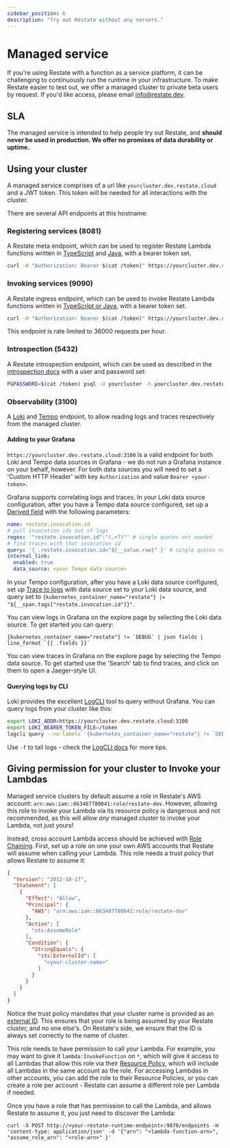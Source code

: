 ```yaml
---
sidebar_position: 6
description: "Try out Restate without any servers."
---
```


# Managed service

If you're using Restate with a function as a service platform, it can be challenging to 
continuously run the runtime in your infrastructure. To make Restate easier to test out,
we offer a managed cluster to private beta users by request. If you'd like access,
please email [info@restate.dev](mailto:info@restate.dev).

## SLA
The managed service is intended to help people try out Restate, and **should never be used in
production. We offer no promises of data durability or uptime.**

## Using your cluster
A managed service comprises of a url like `yourcluster.dev.restate.cloud` and a JWT token. This
token will be needed for all interactions with the cluster.

There are several API endpoints at this hostname:

### Registering services (8081)
A Restate meta endpoint, which can be used to register Restate Lambda functions written in 
[TypeScript](/services/deployment/lambda/lambda-typescript#discovering-the-services-behind-the-lambda-endpoint) and [Java](/services/deployment/lambda/lambda-java#discovering-the-services-behind-the-lambda-endpoint),
with a bearer token set.
```bash
curl -H "Authorization: Bearer $(cat /token)" https://yourcluster.dev.restate.cloud:8081/endpoints -H 'content-type: application/json' -d '{"uri": "https://<lambda-function-endpoint>/default/my-greeter", "additional_headers": {"x-api-key": "your-api-key"} }'
```

### Invoking services (9090)
A Restate ingress endpoint, which can be used to invoke Restate Lambda functions written in
[TypeScript or Java](/services/deployment/lambda/lambda-typescript#send-requests),
with a bearer token set.
```bash
curl -H "Authorization: Bearer $(cat /token)" https://yourcluster.dev.restate.cloud:9090/org.example.Greeter/MultiWord -H 'content-type: application/json' -d '{"name": "Pete"}'
```
This endpoint is rate limited to 36000 requests per hour.

### Introspection (5432)
A Restate introspection endpoint, which can be used as described in the
[introspection docs](/services/introspection) with a user and password set:
```bash
PGPASSWORD=$(cat /token) psql -U yourcluster -h yourcluster.dev.restate.cloud
```

### Observability (3100)
A [Loki](https://grafana.com/oss/loki/) and [Tempo](https://grafana.com/oss/tempo/) endpoint,
to allow reading logs and traces respectively from the managed cluster.

#### Adding to your Grafana
`https://yourcluster.dev.restate.cloud:3100` is a valid endpoint for both Loki
and Tempo data sources in Grafana - we do not run a Grafana instance on your behalf, however.
For both data sources you will need to set a 'Custom HTTP Header' with key `Authorization` and value `Bearer <your-token>`.

Grafana supports correlating logs and traces. In your Loki data source configuration, after you have a Tempo data source configured,
set up a [Derived field](https://grafana.com/docs/grafana/latest/datasources/loki/configure-loki-data-source/#derived-fields)
with the following parameters:
```yaml
name: restate.invocation.id
# pull invocation ids out of logs
regex: '"restate.invocation.id":"(.+?)"' # single quotes not needed
# find traces with that invocation id
query: '{ .restate.invocation.id="${__value.raw}" }' # single quotes not needed
internal_link:
  enabled: true
  data_source: <your Tempo data source>
```

In your Tempo configuration, after you have a Loki data source configured, set up 
[Trace to logs](https://grafana.com/docs/grafana/latest/datasources/tempo/#trace-to-logs) with data source set to your Loki data source,
and query set to `{kubernetes_container_name="restate"} |= "${__span.tags["restate.invocation.id"]}"`.

You can view logs in Grafana on the explore page by selecting the Loki data source. To get started you can query:
```logql
{kubernetes_container_name="restate"} != `DEBUG` | json fields | line_format `{{ .fields }}`
```

You can view traces in Grafana on the explore page by selecting the Tempo data source. To get started use the 'Search'
tab to find traces, and click on them to open a Jaeger-style UI.

#### Querying logs by CLI
Loki provides the excellent [LogCLI](https://grafana.com/docs/loki/latest/tools/logcli/) tool to query without Grafana.
You can query logs from your cluster like this:
```bash
export LOKI_ADDR=https://yourcluster.dev.restate.cloud:3100
export LOKI_BEARER_TOKEN_FILE=/token
logcli query --no-labels '{kubernetes_container_name="restate"} != `DEBUG` | json fields | line_format `{{.fields}}`'
```
Use `-f` to tail logs - check the [LogCLI docs](https://grafana.com/docs/loki/latest/tools/logcli/#logcli-query-command-reference)
for more tips.

## Giving permission for your cluster to Invoke your Lambdas
Managed service clusters by default assume a role in Restate's AWS account: `arn:aws:iam::663487780041:role/restate-dev`.
However, allowing this role to invoke your Lambda via its resource policy is dangerous and not recommended, as this will
allow *any* managed cluster to invoke your Lambda, not just yours!

Instead, cross account Lambda access should be achieved with [Role Chaining](https://docs.aws.amazon.com/IAM/latest/UserGuide/id_roles_terms-and-concepts.html).
First, set up a role on one your own AWS accounts that Restate will assume when calling your Lambda. This role needs
a trust policy that allows Restate to assume it:
```json
{
  "Version": "2012-10-17",
  "Statement": [
    {
      "Effect": "Allow",
      "Principal": {
        "AWS": "arn:aws:iam::663487780041:role/restate-dev"
      },
      "Action": [
        "sts:AssumeRole"
      ],
      "Condition": {
        "StringEquals": {
          "sts:ExternalId": [
            "<your-cluster-name>"
          ]
        }
      }
    }
  ]
}
```
Notice the trust policy mandates that your cluster name is provided as an 
[external ID](https://docs.aws.amazon.com/IAM/latest/UserGuide/id_roles_create_for-user_externalid.html). This ensures
that your role is being assumed by your Restate cluster, and no one else's. On Restate's side, we ensure that the ID is
always set correctly to the name of cluster.

This role needs to have permission to call your Lambda. For example, you may want to give it `lambda:InvokeFunction` on `*`,
which will give it access to all Lambdas that allow this role via their 
[Resource Policy](https://docs.aws.amazon.com/lambda/latest/dg/access-control-resource-based.html), which will include
all Lambdas in the same account as the role. For accessing Lambdas in other accounts, you can add the role to their
Resource Policies, or you can create a role per account - Restate can assume a different role per Lambda if needed.

Once you have a role that has permission to call the Lambda, and allows Restate to assume it, you just need to discover
the Lambda:
```shell
curl -X POST http://<your-restate-runtime-endpoint>:9070/endpoints -H 'content-type: application/json' -d '{"arn": "<lambda-function-arn>", "assume_role_arn": "<role-arn>" }'
```
